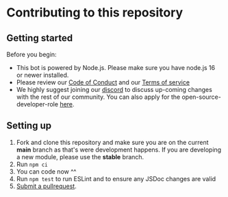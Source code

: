 # Contributing to this repository
## Getting started
Before you begin:
* This bot is powered by Node.js. Please make sure you have node.js 16 or newer installed.
* Please review our [Code of Conduct](CODE_OF_CONDUCT.md) and our [Terms of service](https://sc-net.work/tos)
* We highly suggest joining our [discord](https://sc-net.work/dc) to discuss up-coming changes with the rest of our community. You can also apply for the open-source-developer-role [here](https://sc-net.work/open-source-dev-application).

## Setting up
1. Fork and clone this repository and make sure you are on the current **main** branch as that's were development happens. If you are developing a new module, please use the **stable** branch.
2. Run `npm ci`
3. You can code now ^^
4. Run `npm test` to run ESLint and to ensure any JSDoc changes are valid
5. [Submit a pullrequest](https://github.com/SCNetwork/CustomDcBot/compare). 